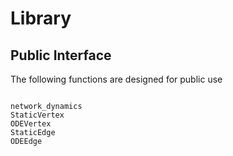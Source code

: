 # Library

## Public Interface

The following functions are designed for public use
```@index
```

```@docs
network_dynamics
StaticVertex
ODEVertex
StaticEdge
ODEEdge
```
